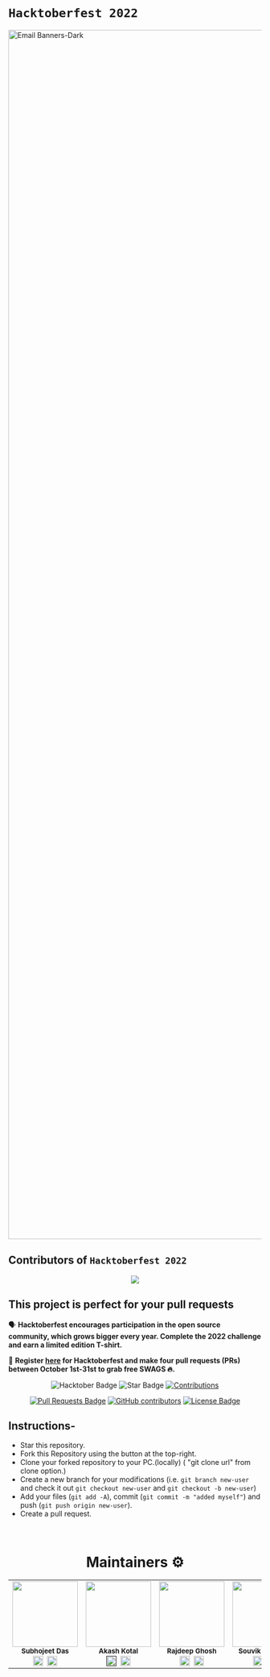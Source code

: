 # `Hacktoberfest 2022`
<img width="2400" alt="Email Banners-Dark" src="https://user-images.githubusercontent.com/80981317/192709928-0231082d-5654-4f52-8fef-ed51d7ef9b83.png">



## Contributors of `Hacktoberfest 2022`

<div align="center">

<a href="https://github.com/SubhojeetDas1107/Hacktoberfest2022/graphs/contributors">
  <img src="https://contrib.rocks/image?repo=SubhojeetDas1107/Hacktoberfest2022" />
</a>
  
  </div>

## This project is perfect for your pull requests

🗣 **Hacktoberfest encourages participation in the open source community, which grows bigger every year. Complete the 2022 challenge and earn a limited edition T-shirt.**

📢 **Register [here](https://hacktoberfest.digitalocean.com) for Hacktoberfest and make four pull requests (PRs) between October 1st-31st to grab free SWAGS 🔥.**

<div align="center">

<img src="https://img.shields.io/badge/hacktoberfest-2022-blueviolet" alt="Hacktober Badge"/>
 <img src="https://img.shields.io/static/v1?label=%F0%9F%8C%9F&message=If%20Useful&style=style=flat&color=BC4E99" alt="Star Badge"/>
 <a href="https://github.com/SubhojeetDas1107" ><img src="https://img.shields.io/badge/Contributions-welcome-violet.svg?style=flat&logo=git" alt="Contributions" /></a>

<a href="https://github.com/SubhojeetDas1107/hacktoberfest2022/pulls"><img src="https://img.shields.io/github/issues-pr/SubhojeetDas1107/hacktoberfest2022" alt="Pull Requests Badge"/></a>
<a href="https://github.com/SubhojeetDas1107/hacktoberfest2022/graphs/contributors"><img alt="GitHub contributors" src="https://img.shields.io/github/contributors/SubhojeetDas1107/hacktoberfest2022?color=2b9348"></a>
<a href="https://github.com/SubhojeetDas1107/hacktoberfest2022/blob/master/LICENSE"><img src="https://img.shields.io/github/license/SubhojeetDas1107/hacktoberfest2022?color=2b9348" alt="License Badge"/></a>

</div>

## Instructions-

- Star this repository.
- Fork this Repository using the button at the top-right.
- Clone your forked repository to your PC.(locally) ( "git clone url" from clone option.)
- Create a new branch for your modifications (i.e. `git branch new-user` and check it out `git checkout new-user` and `git checkout -b new-user`)
- Add your files (`git add -A`), commit (`git commit -m "added myself"`) and push (`git push origin new-user`).
- Create a pull request.


<br><h1 align="center"> Maintainers ⚙</h1>
<table align="center">
  <tbody><tr>
    
 <td align="center"><img alt="" src="https://avatars.githubusercontent.com/u/80981317?v=4" width="130px;"><br><sub><b>
 Subhojeet Das</b></sub><br>
<a href="https://www.linkedin.com/in/subhojeet-das-656871198/" target="_blank"><img align="center"  src="https://cdn.jsdelivr.net/npm/simple-icons@v3/icons/linkedin.svg" alt="Linkedin" height="20" width="20" /></a>&nbsp&nbsp<a href="https://github.com/SubhojeetDas1107/" target="_blank"><img align="center"  src="https://cdn.jsdelivr.net/npm/simple-icons@v3/icons/github.svg" alt="Github" height="20" width="20" /></a><nbsp></td></a></td>

 <td align="center"><img alt="" src="https://avatars.githubusercontent.com/u/107265148?v=4" width="130px;"><br><sub><b>
 Akash Kotal</b></sub><br>
<a href="" target="_blank"><img align="center"  src="https://cdn.jsdelivr.net/npm/simple-icons@v3/icons/linkedin.svg" alt="Linkedin" height="20" width="20" /></a>&nbsp&nbsp<a href="https://github.com/sky01green/" target="_blank"><img align="center"  src="https://cdn.jsdelivr.net/npm/simple-icons@v3/icons/github.svg" alt="Github" height="20" width="20" /></a><nbsp></td></a></td>

 <td align="center"><img alt="" src="https://avatars.githubusercontent.com/u/85807431?v=4" width="130px;"><br><sub><b>
 Rajdeep Ghosh</b></sub><br>
<a href="https://www.linkedin.com/in/rumbleftw" target="_blank"><img align="center"  src="https://cdn.jsdelivr.net/npm/simple-icons@v3/icons/linkedin.svg" alt="Linkedin" height="20" width="20" /></a>&nbsp&nbsp<a href="https://github.com/rumbleFTW/" target="_blank"><img align="center"  src="https://cdn.jsdelivr.net/npm/simple-icons@v3/icons/github.svg" alt="Github" height="20" width="20" /></a><nbsp></td></a></td>

<td align="center"><img alt="" src="https://avatars.githubusercontent.com/u/100219950?v=4" width="130px;"><br><sub><b>
 Souvik Banerjee</b></sub><br>
<a href="https://www.linkedin.com/in/souvik-banerjee-b229a4237" target="_blank"><img align="center"  src="https://cdn.jsdelivr.net/npm/simple-icons@v3/icons/linkedin.svg" alt="Linkedin" height="20" width="20" /></a>&nbsp&nbsp<a href="https://github.com/Souvik2376/" target="_blank"><img align="center"  src="https://cdn.jsdelivr.net/npm/simple-icons@v3/icons/github.svg" alt="Github" height="20" width="20" /></a><nbsp></td></a></td>
</tr>
</tbody></table>

</tr>
